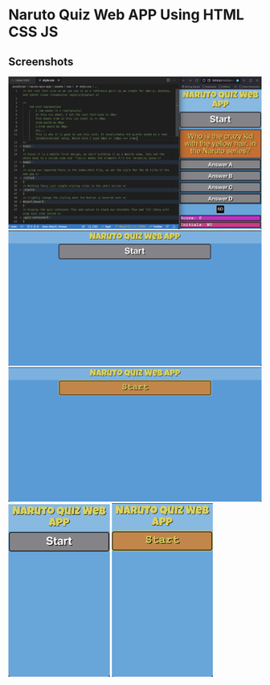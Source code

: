 # Naruto Quiz Web APP Using HTML CSS JS

## Screenshots
![Dev Preview](./assets/screenshot.png)
![Desktop View Hidden](./assets/desktop-view-hidden.png)
![Desktop View Hover](./assets/desktop-view-hover-hidden.png)
<img src="./assets/mobile-view-hidden.png"  width="40%" height="40%" alt="Mobile View Hidden">
<img src="./assets/mobile-view-hover-hidden.png"  width="40%" height="40%" alt="Mobile View Hover">
